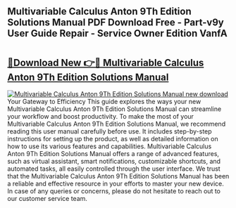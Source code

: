 ## Multivariable Calculus Anton 9Th Edition Solutions Manual PDF Download Free - Part-v9y User Guide Repair - Service Owner Edition VanfA

# <h2><a href="http://bc80653.oget.top/?id=Multivariable+Calculus+Anton+9Th+Edition+Solutions+Manual">🔗Download New 👉🔴 Multivariable Calculus Anton 9Th Edition Solutions Manual</a></h2>

[![Multivariable Calculus Anton 9Th Edition Solutions Manual new download](https://i.imgur.com/5g1atiW.png)](http://bc80653.oget.top/?id=Multivariable+Calculus+Anton+9Th+Edition+Solutions+Manual)
Your Gateway to Efficiency This guide explores the ways your new Multivariable Calculus Anton 9Th Edition Solutions Manual can streamline your workflow and boost productivity. To make the most of your Multivariable Calculus Anton 9Th Edition Solutions Manual, we recommend reading this user manual carefully before use. It includes step-by-step instructions for setting up the product, as well as detailed information on how to use its various features and capabilities. Multivariable Calculus Anton 9Th Edition Solutions Manual offers a range of advanced features, such as virtual assistant, smart notifications, customizable shortcuts, and automated tasks, all easily controlled through the user interface. We trust that the Multivariable Calculus Anton 9Th Edition Solutions Manual has been a reliable and effective resource in your efforts to master your new device. In case of any queries or concerns, please do not hesitate to reach out to our customer service team.
